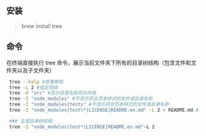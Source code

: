 ## 安装

> brew install tree

## 命令

在终端直接执行 tree 命令，展示当前文件夹下所有的目录树结构（包含文件和文件夹以及子文件夹）

```sh
 tree --help #查看帮助
 tree -L 2 #指定层级
 tree -d "src" #显示目录名称而非内容
 tree -I "node_modules" #不显示符合范本样式的文件或目录名称
 tree -I "node_modules|tests" #不显示符合范本样式的文件或目录名称
 tree -I "node_modules|test\*|LICENSE|README.en.md" -L 2 > README.md #写入指定文件，如果文件不存在自动创建，如果存在则覆盖内容

 ### 生成目录树结构
 tree -I "node_modules|test*|LICENSE|README.en.md"-L 2
```

